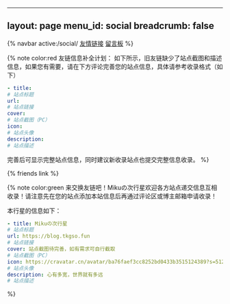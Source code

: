 -----
layout: page
menu_id: social
breadcrumb: false
-----
{% navbar active:/social/ [友情链接](/social/) [留言板](/social/comment/) %}

{% note color:red 友链信息补全计划：
如下所示，旧友链缺少了站点截图和描述信息，如果您有需要，请在下方评论完善您的站点信息，具体请参考收录格式（如下）

```yaml
- title: 
# 站点标题
url:
# 站点链接
cover:
# 站点截图（PC）
icon:
# 站点头像
description:
# 站点描述
```

完善后可显示完整站点信息，同时建议新收录站点也提交完整信息收录。
%}

{% friends link %}

{% note color:green 来交换友链吧！Mikuの次行星欢迎各方站点递交信息互相收录！请注意先在您的站点添加本站信息后再通过评论区或博主邮箱申请收录！

本行星的信息如下：

```yaml
- title: Mikuの次行星
# 站点标题
url: https://blog.tkgso.fun
# 站点链接
cover: 站点截图待完善，如有需求可自行截取
# 站点截图（PC）
icon: https://cravatar.cn/avatar/ba76faef3cc8252bd0433b3515124389?s=512
# 站点头像
description: 心有多宽，世界就有多远
# 站点描述
```

%}